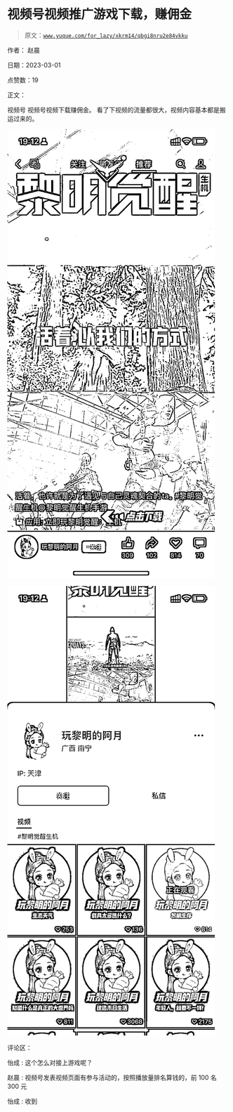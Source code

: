 # 视频号视频推广游戏下载，赚佣金

> 原文：[`www.yuque.com/for_lazy/xkrm14/qbgi8nru2e84vkku`](https://www.yuque.com/for_lazy/xkrm14/qbgi8nru2e84vkku)



作者： 赵晨 

日期：2023-03-01 

点赞数：19 

正文： 

视频号 视频号视频下载赚佣金。 看了下视频的流量都很大，视频内容基本都是搬运过来的。 

![](img/e17479273f0802b1757c6c415d5e540a.png)  

![](img/3dcd82d3446e10f4e24a1bb5a889d584.png)  

评论区： 

怡成 : 这个怎么对接上游戏呢？ 

赵晨 : 视频号发表视频页面有参与活动的，按照播放量排名算钱的，前 100 名 300 元 

怡成 : 收到 

